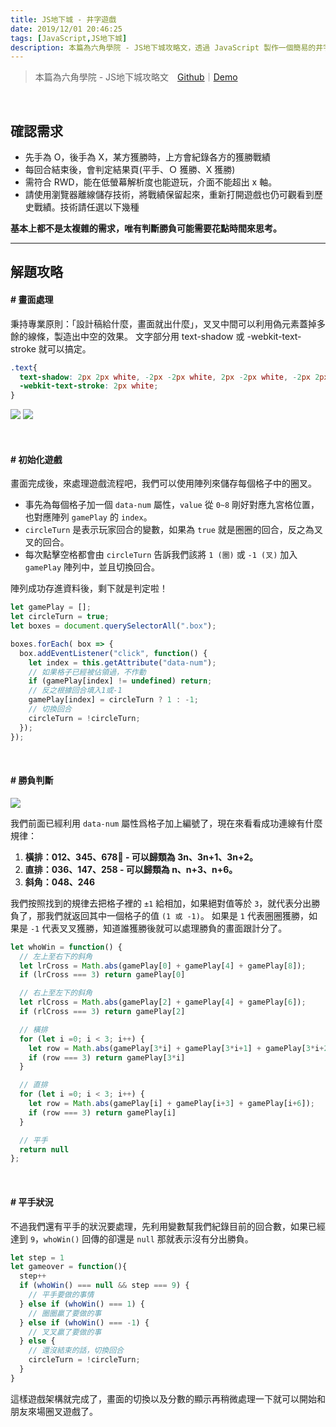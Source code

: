 ```yaml
---
title: JS地下城 - 井字遊戲
date: 2019/12/01 20:46:25
tags: [JavaScript,JS地下城]
description: 本篇為六角學院 - JS地下城攻略文，透過 JavaScript 製作一個簡易的井字遊戲，讓使用者可以透過點擊格子來進行遊戲，並且判定勝負，並且可以保留遊戲歷史戰績。
---
```

> 本篇為六角學院 - JS地下城攻略文　[Github](https://github.com/f820602h/OXGame/)｜[Demo](https://f820602h.github.io/OXGame/)

<br />

## 確認需求
* 先手為 O，後手為 X，某方獲勝時，上方會紀錄各方的獲勝戰績
* 每回合結束後，會判定結果頁(平手、Ｏ 獲勝、X 獲勝)
* 需符合 RWD，能在低螢幕解析度也能遊玩，介面不能超出 x 軸。
* 請使用瀏覽器離線儲存技術，將戰績保留起來，重新打開遊戲也仍可觀看到歷史戰績。技術請任選以下幾種
  
**基本上都不是太複雜的需求，唯有判斷勝負可能需要花點時間來思考。**

---
## 解題攻略

#### # 畫面處理

秉持專業原則：「設計稿給什麼，畫面就出什麼」，叉叉中間可以利用偽元素蓋掉多餘的線條，製造出中空的效果。
文字部分用 text-shadow 或 -webkit-text-stroke 就可以搞定。
```css
.text{
  text-shadow: 2px 2px white, -2px -2px white, 2px -2px white, -2px 2px white;
  -webkit-text-stroke: 2px white;
}
```
![](https://cdn-images-1.medium.com/max/5208/1*3uprjW3Qc2fTBbzFDeH3KA.png) ![](https://cdn-images-1.medium.com/max/4268/1*JlxlNuoF5OPvRfsv7Rpr2g.png)


<br />

#### # 初始化遊戲

畫面完成後，來處理遊戲流程吧，我們可以使用陣列來儲存每個格子中的圈叉。
* 事先為每個格子加一個 `data-num` 屬性，`value` 從 `0~8` 剛好對應九宮格位置，也對應陣列 `gamePlay` 的 `index`。
* `circleTurn` 是表示玩家回合的變數，如果為 `true` 就是圈圈的回合，反之為叉叉的回合。
* 每次點擊空格都會由 `circleTurn` 告訴我們該將 `1 (圈)` 或 `-1 (叉)` 加入 `gamePlay` 陣列中，並且切換回合。

陣列成功存進資料後，剩下就是判定啦！

```javascript
let gamePlay = [];
let circleTurn = true;
let boxes = document.querySelectorAll(".box");

boxes.forEach( box => {
  box.addEventListener("click", function() {
    let index = this.getAttribute("data-num");
    // 如果格子已經被佔領過，不作動
    if (gamePlay[index] != undefined) return;
    // 反之根據回合填入1或-1
    gamePlay[index] = circleTurn ? 1 : -1;
    // 切換回合
    circleTurn = !circleTurn;
  });
});
```

<br />

#### # 勝負判斷

![](/img/content/js-underground-8/ooxx.png)

我們前面已經利用 `data-num` 屬性爲格子加上編號了，現在來看看成功連線有什麼規律：
1. **橫排：012、345、678 - 可以歸類為 3n、3n+1、3n+2。**
2. **直排：036、147、258 - 可以歸類為 n、n+3、n+6。**
3. **斜角：048、246**

我們按照找到的規律去把格子裡的 `±1` 給相加，如果絕對值等於 `3`，就代表分出勝負了，那我們就返回其中一個格子的值 `(1 或 -1)`。
如果是 `1` 代表圈圈獲勝，如果是 `-1` 代表叉叉獲勝，知道誰獲勝後就可以處理勝負的畫面跟計分了。
```javascript
let whoWin = function() {
  // 左上至右下的斜角
  let lrCross = Math.abs(gamePlay[0] + gamePlay[4] + gamePlay[8]); 
  if (lrCross === 3) return gamePlay[0]

  // 右上至左下的斜角
  let rlCross = Math.abs(gamePlay[2] + gamePlay[4] + gamePlay[6]); 
  if (rlCross === 3) return gamePlay[2]

  // 橫排
  for (let i =0; i < 3; i++) {
    let row = Math.abs(gamePlay[3*i] + gamePlay[3*i+1] + gamePlay[3*i+2]);
    if (row === 3) return gamePlay[3*i]
  }

  // 直排
  for (let i =0; i < 3; i++) {
    let row = Math.abs(gamePlay[i] + gamePlay[i+3] + gamePlay[i+6]);
    if (row === 3) return gamePlay[i]
  }

  // 平手
  return null
};
```

<br />

#### # 平手狀況

不過我們還有平手的狀況要處理，先利用變數幫我們紀錄目前的回合數，如果已經達到 `9`，`whoWin()` 回傳的卻還是 `null` 那就表示沒有分出勝負。

```javascript
let step = 1
let gameover = function(){
  step++
  if (whoWin() === null && step === 9) {
    // 平手要做的事情
  } else if (whoWin() === 1) {
    // 圈圈贏了要做的事
  } else if (whoWin() === -1) {
    // 叉叉贏了要做的事
  } else {
    // 還沒結束的話，切換回合
    circleTurn = !circleTurn;
  }
}
```

這樣遊戲架構就完成了，畫面的切換以及分數的顯示再稍微處理一下就可以開始和朋友來場圈叉遊戲了。